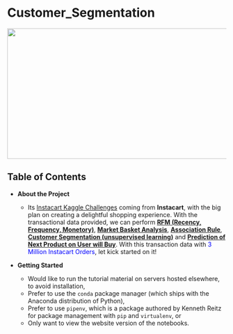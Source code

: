 # Customer_Segmentation
<p align="center"><img width="1000" height="300" src="https://miro.medium.com/max/1160/1*yf7Bk7LpZCH5wcIGSxBqjA.png"></p>

<!-- TABLE OF CONTENTS -->
## Table of Contents
* **About the Project**
  - Its [Instacart Kaggle Challenges](https://www.kaggle.com/c/instacart-market-basket-analysis) coming from <b>Instacart</b>, with the big plan on creating a delightful shopping experience. With the transactional data provided, we can perform <b><u>RFM (Recency, Frequency, Monetory)</u></b>, <b><u>Market Basket Analysis</u></b>, <b><u>Association Rule</u></b>, <b><u>Customer Segmentation (unsupervised learning)</u></b> and <b><u>Prediction of Next Product on User will Buy</u></b>. With this transaction data with <font color='blue'>3 Million Instacart Orders</font>, let kick started on it!
  
* **Getting Started**
  - Would like to run the tutorial material on servers hosted elsewhere, to avoid installation,
  - Prefer to use the `conda` package manager (which ships with the Anaconda distribution of Python),
  - Prefer to use `pipenv`, which is a package authored by Kenneth Reitz for package management with `pip` and `virtualenv`, or
  - Only want to view the website version of the notebooks.
